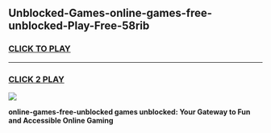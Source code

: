 
## Unblocked-Games-online-games-free-unblocked-Play-Free-58rib
<h3>
<a href="https://premium76.site?title=online-games-free-unblocked&ref=23A">CLICK TO PLAY</a></h3>
<hr>

<h3>
<a href="https://premium76.site?title=online-games-free-unblocked&ref=23A">CLICK 2 PLAY</a>
  
</h3>

<a href="https://premium76.site?title=online-games-free-unblocked&ref=23A"><img src="https://clearcache.store/games.png"></a>


**online-games-free-unblocked games unblocked: Your Gateway to Fun and Accessible Online Gaming**
